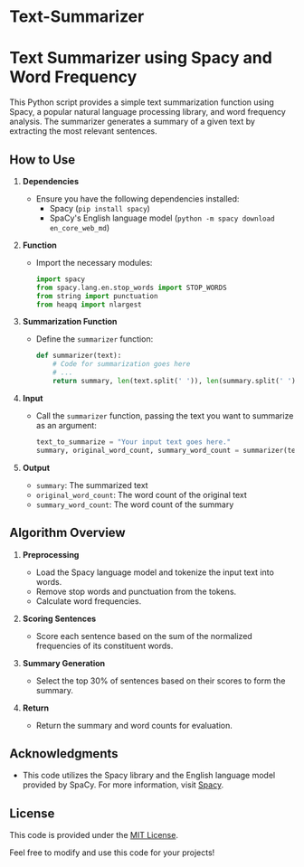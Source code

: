 # Text-Summarizer


# Text Summarizer using Spacy and Word Frequency

This Python script provides a simple text summarization function using Spacy, a popular natural language processing library, and word frequency analysis. The summarizer generates a summary of a given text by extracting the most relevant sentences.

## How to Use

1. **Dependencies**
   - Ensure you have the following dependencies installed:
     - Spacy (`pip install spacy`)
     - SpaCy's English language model (`python -m spacy download en_core_web_md`)

2. **Function**
   - Import the necessary modules:
     ```python
     import spacy
     from spacy.lang.en.stop_words import STOP_WORDS
     from string import punctuation
     from heapq import nlargest
     ```

3. **Summarization Function**
   - Define the `summarizer` function:
     ```python
     def summarizer(text):
         # Code for summarization goes here
         # ...
         return summary, len(text.split(' ')), len(summary.split(' '))
     ```

4. **Input**
   - Call the `summarizer` function, passing the text you want to summarize as an argument:
     ```python
     text_to_summarize = "Your input text goes here."
     summary, original_word_count, summary_word_count = summarizer(text_to_summarize)
     ```

5. **Output**
   - `summary`: The summarized text
   - `original_word_count`: The word count of the original text
   - `summary_word_count`: The word count of the summary

## Algorithm Overview

1. **Preprocessing**
   - Load the Spacy language model and tokenize the input text into words.
   - Remove stop words and punctuation from the tokens.
   - Calculate word frequencies.

2. **Scoring Sentences**
   - Score each sentence based on the sum of the normalized frequencies of its constituent words.

3. **Summary Generation**
   - Select the top 30% of sentences based on their scores to form the summary.

4. **Return**
   - Return the summary and word counts for evaluation.

## Acknowledgments
- This code utilizes the Spacy library and the English language model provided by SpaCy. For more information, visit [Spacy](https://spacy.io/).

## License
This code is provided under the [MIT License](LICENSE).

Feel free to modify and use this code for your projects!
